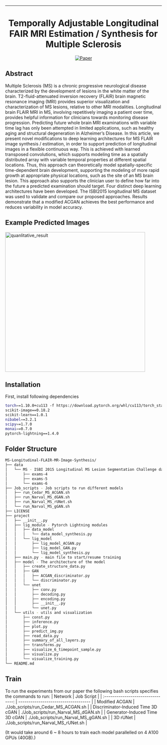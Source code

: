 
---

<div align="center">    
 
# Temporally Adjustable Longitudinal FAIR MRI Estimation / Synthesis for Multiple Sclerosis

[![Paper](http://img.shields.io/badge/paper-arxiv.1001.2234-B31B1B.svg)](https://www.nature.com/articles/nature14539)
<!-- [![Conference](http://img.shields.io/badge/NeurIPS-2019-4b44ce.svg)](https://papers.nips.cc/book/advances-in-neural-information-processing-systems-31-2018) -->
<!--
ARXIV   
[![Paper](http://img.shields.io/badge/arxiv-math.co:1480.1111-B31B1B.svg)](https://www.nature.com/articles/nature14539)
-->

</div>

## Abstract
Multiple Sclerosis (MS) is a chronic progressive neurological disease characterized by the development of lesions in the white matter of the brain. T2-fluid-attenuated inversion recovery (FLAIR) brain magnetic resonance imaging (MRI) provides superior visualization and characterization of MS lesions, relative to other MRI modalities. Longitudinal brain FLAIR MRI in MS, involving repetitively imaging a patient over time, provides helpful information for clinicians towards monitoring disease progression. Predicting future whole brain MRI examinations with variable time lag has only been attempted in limited applications, such as healthy aging and structural degeneration in Alzheimer’s Disease. In this article, we present novel modifications to deep learning architectures for MS FLAIR image synthesis / estimation, in order to support prediction of longitudinal images in a flexible continuous way. This is achieved with learned transposed convolutions, which supports modeling time as a spatially distributed array with variable temporal properties at different spatial locations. Thus, this approach can theoretically model spatially-specific time-dependent brain development, supporting the modeling of more rapid growth at appropriate physical locations, such as the site of an MS brain lesion. This approach also supports the clinician user to define how far into the future a predicted examination should target. Four distinct deep learning architectures have been developed. The ISBI2015 longitudinal MS dataset was used to validate and compare our proposed approaches. Results demonstrate that a modified ACGAN achieves the best performance and reduces variability in model accuracy.

## Example Predicted Images 
<!-- ![quanlitative_result](figs/qualitative_result_.jpg) -->
<img src="figs/qualitative_result_.jpg" width = "450" alt="quanlitative_result" align=center />

## Installation
First, install following dependencies
```bash
torch==1.10.0+cu113 -f https://download.pytorch.org/whl/cu113/torch_stable.html
scikit-image==0.18.2
scikit-learn==1.0.1
nibabel==3.2.1
scipy==1.7.0
monai==0.7.0
pytorch-lightning==1.4.0
```

## Folder Structure
```bash
MS-Longitudinal-FLAIR-MR-Image-Synthesis/
├── data
│   └── MS - ISBI 2015 Longitudinal MS Lesion Segmentation Challenge dataset, each folder contains subjects with the same number of time-points
│       ├── exams-4
│       ├── exams-5
│       └── exams-6
├── Job_scripts - Job scripts to run different models
│   ├── run_Cedar_MS_ACGAN.sh
│   ├── run_Narval_MS_dGAN.sh
│   ├── run_Narval_MS_rUNet.sh
│   └── run_Narval_MS_gGAN.sh
├── LICENSE
├── project
│   ├── __init__.py
│   ├── lig_module - Pytorch Lightning modules
│   │   ├── data_model
│   │   │   └── data_model_synthesis.py
│   │   └── lig_model
│   │       ├── lig_model_ACGAN.py
│   │       ├── lig_model_GAN.py
│   │       └── lig_model_synthesis.py
│   ├── main.py - main file to start/resume training
│   ├── model - The architecture of the model
│   │   ├── create_structure_data.py
│   │   ├── GAN
│   │   │   ├── ACGAN_discriminator.py
│   │   │   └── discriminator.py
│   │   └── unet
│   │       ├── conv.py
│   │       ├── decoding.py
│   │       ├── encoding.py
│   │       ├── __init__.py
│   │       └── unet.py
│   └── utils - utils and visualization
│       ├── const.py
│       ├── inference.py
│       ├── plot.py
│       ├── predict_img.py
│       ├── read_data.py
│       ├── summary_of_all_layers.py
│       ├── transforms.py
│       ├── visualize_6_timepoint_sample.py
│       ├── visualize.py
│       └── visualize_training.py
└── README.md
```


## Train
To run the experiments from our paper the following bash scripts specifies the commands to run: 
|              Network               | Job Script                           |
| :--------------------------------: | ------------------------------------ |
|           Modified ACGAN           | ./Job_scripts/run_Cedar_MS_ACGAN.sh  |
| Discriminator-Induced Time 3D cGAN | ./Job_scripts/run_Narval_MS_dGAN.sh  |
|   Generator-Induced Time 3D cGAN   | ./Job_scripts/run_Narval_MS_gGAN.sh  |
|              3D rUNet              | ./Job_scripts/run_Narval_MS_rUNet.sh |

(It would take around 6 ~ 8 hours to train each model parallelled on 4 A100 GPUs (40GB).)
